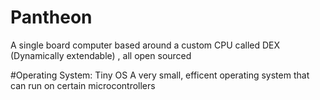 # Pantheon
A single board computer based around a custom CPU called DEX (Dynamically extendable) , all open sourced

#Operating System: Tiny OS
A very small, efficent operating system that can run on certain microcontrollers

